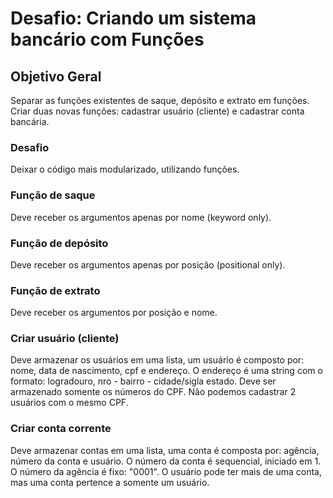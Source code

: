 
# Desafio: Criando um sistema bancário com Funções

## Objetivo Geral

Separar as funções existentes de saque, depósito e extrato em funções. Criar duas novas funções: cadastrar usuário (cliente) e cadastrar conta bancária. 

### Desafio

Deixar o código mais modularizado, utilizando funções.

### Função de saque

Deve receber os argumentos apenas por nome (keyword only). 

### Função de depósito

Deve receber os argumentos apenas por posição (positional only).

### Função de extrato

Deve receber os argumentos por posição e nome.

### Criar usuário (cliente)

Deve armazenar os usuários em uma lista, um usuário é composto por: nome, data de nascimento, cpf e endereço. O endereço é uma string com o formato: logradouro, nro - bairro - cidade/sigla estado. Deve ser armazenado somente os números do CPF. Não podemos cadastrar 2 usuários com o mesmo CPF.

### Criar conta corrente

Deve armazenar contas em uma lista, uma conta é composta por: agência, número da conta e usuário. O número da conta é sequencial, iniciado em 1. O número da agência é fixo: "0001". O usuário pode ter mais de uma conta, mas uma conta pertence a somente um usuário. 